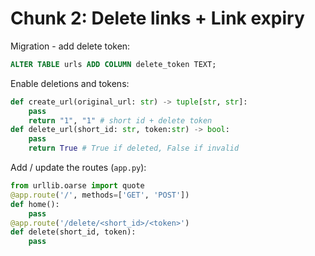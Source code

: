 # Chunk 2: Delete links + Link expiry  


Migration - add delete token: 

```sql
ALTER TABLE urls ADD COLUMN delete_token TEXT;
```

Enable deletions and tokens: 

```py
def create_url(original_url: str) -> tuple[str, str]:
    pass 
    return "1", "1" # short id + delete token 
def delete_url(short_id: str, token:str) -> bool:
    pass
    return True # True if deleted, False if invalid 
```

Add / update the routes (`app.py`): 

```py 
from urllib.oarse import quote
@app.route('/', methods=['GET', 'POST'])
def home():
    pass 
@app.route('/delete/<short_id>/<token>')
def delete(short_id, token):
    pass
```